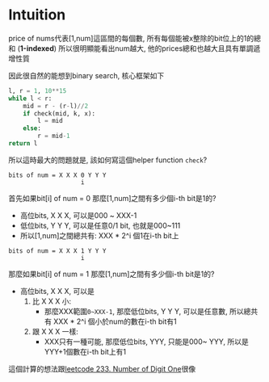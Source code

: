 # Intuition

price of nums代表[1,num]這區間的每個數, 所有每個能被x整除的bit位上的1的總和 (**1-indexed**)
所以很明顯能看出num越大, 他的prices總和也越大且具有單調遞增性質

因此很自然的能想到binary search, 核心框架如下

```py
l, r = 1, 10**15
while l < r:
    mid = r - (r-l)//2
    if check(mid, k, x):
        l = mid
    else:
        r = mid-1
return l
```

所以這時最大的問題就是, 該如何寫這個helper function `check`?

```
bits of num = X X X 0 Y Y Y
                    i
```

首先如果bit[i] of num = 0
那麼[1,num]之間有多少個i-th bit是1的?

- 高位bits, X X X, 可以是000 ~ XXX-1
- 低位bits, Y Y Y, 可以是任意0/1 bit, 也就是000~111
- 所以[1,num]之間總共有: XXX * 2^i 個1在i-th bit上

```
bits of num = X X X 1 Y Y Y
                    i
```
那麼如果bit[i] of num = 1
那麼[1,num]之間有多少個i-th bit是1的?

- 高位bits, X X X, 可以是
    1. 比 X X X 小:
        - 那麼XXX範圍`0~XXX-1`, 那麼低位bits, Y Y Y, 可以是任意數, 所以總共有 XXX * 2^i 個小於num的數在i-th bit有1
    2. 跟 X X X 一樣:
        - XXX只有一種可能, 那麼低位bits, YYY, 只能是000~ YYY, 所以是YYY+1個數在i-th bit上有1

這個計算的想法跟[leetcode 233. Number of Digit One](../233.%20Number%20of%20Digit%20One/README.md)很像